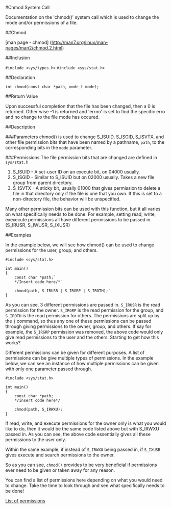 #Chmod System Call

Documentation on the 'chmod()' system call which is used to change the mode and/or permissions of a file.

##Chmod

[man page - chmod] (http://man7.org/linux/man-pages/man2/chmod.2.html)

##Inclusion

`#include <sys/types.h>`
`#include <sys/stat.h>`

##Declaration

`int chmod(const char *path, mode_t mode);`

##Return Value

Upon successful completion that the file has been changed, then a 0 is returned. Other wise -1 is returned and 'errno' is set
to find the specific erro and no change to the file mode has occured.

##Description

###Parameters
chmod() is used to change S_ISUID, S_ISGID, S_ISVTX, and other file permission bits that have been named by a pathname, 
`path`, to the corresponding bits in the `mode` parameter. 

###Permissions
The file permission bits that are changed are defined in `sys/stat.h`

1. S_ISUID - A set-user ID on an execute bit, on 04000 usually.
2. S_ISGID - Similar to S_ISUID but on 02000 usually. Takes a new file group from parent directory.
3. S_ISVTX - A sticky bit, usually 01000 that gives permission to delete a file in that directory only if the file is one 
 that you own. If this is set to a non-directory file, the behavior will be unspecified. 
 
Many other permission bits can be used with this function, but it all varies on what specifically needs to be done. For 
example, setting read, write, exexecute permissions all have different permissions to be passed in. (S_IRUSR, S_IWUSR, 
S_IXUSR)

##Examples

In the example below, we will see how chmod() can be used to change permissions for the user, group, and others.

```
#include <sys/stat.h>

int main()
{
	const char *path;`
	*/Insert code here/*`

	chmod(path, S_IRUSR | S_IRGRP | S_IROTH);`
}
```

As you can see, 3 different permissions are passed in. `S_IRUSR` is the read permission for the owner. `S_IRGRP` is the read 
permission for the group, and `S_IROTH` is the read permission for others. The permissions are split up by the `|` command, 
so thus any one of these permissions can be passed through giving permissions to the owner, group, and others.
If say for example, the `S_IRGRP` permission was removed, the above code would only give read permissions to the user and the others. Starting to get how this works? 



Different permissions can be given for different purposes. A list of permissions can be give multiple types of permissions. 
In the example below, we can see an instance of how multiple permissions can be given with only one parameter passed through.
```
#include <sys/stat.h> 

int main()
{
	const char *path;
	*/insert code here*/

	chmod(path, S_IRWXU);
}
```

If read, write, and execute permissions for the owner only is what you would like to do, then it would be the same code 
listed above but with S_IRWXU passed in. As you can see, the above code essentially gives all these permissions to the user 
only.  

Within the same example, if instead of `S_IRWXU` being passed in, if `S_IXUSR` gives execute and search permissions to the 
owner. 

So as you can see, `chmod()` provides to be very beneficial if permissions ever need to be given or taken away for any 
reason. 

You can find a list of permissions here depending on what you would need to change. Take the time to look through and see 
what specifically needs to be done!


[List of permissions](www.delorie.com/gnu/docs/glibc/libc_288.html)
